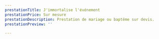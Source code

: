 ```yaml
---
prestationTitle: J'immortalise l'événement
prestationPrice: Sur mesure
prestationDescription: Prestation de mariage ou baptême sur devis.
prestationPreview: ''

---
```

